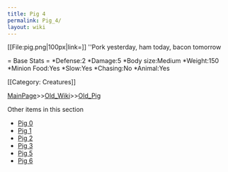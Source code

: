 ```yaml
---
title: Pig 4
permalink: Pig_4/
layout: wiki
---
```

[[File:pig.png|100px|link=]] ''Pork yesterday, ham today, bacon tomorrow

= Base Stats =
*Defense:2
*Damage:5
*Body size:Medium
*Weight:150
*Minion Food:Yes
*Slow:Yes
*Chasing:No
*Animal:Yes

[[Category: Creatures]]

[MainPage](/keeperrl_wiki/ "wikilink")>>[Old_Wiki](/keeperrl_wiki/Old_Wiki "wikilink")>>[Old_Pig](/keeperrl_wiki/Old_Pig "wikilink")

Other items in this section
-    [Pig 0](/keeperrl_wiki/Pig_0 "wikilink")
-    [Pig 1](/keeperrl_wiki/Pig_1 "wikilink")
-    [Pig 2](/keeperrl_wiki/Pig_2 "wikilink")
-    [Pig 3](/keeperrl_wiki/Pig_3 "wikilink")
-    [Pig 5](/keeperrl_wiki/Pig_5 "wikilink")
-    [Pig 6](/keeperrl_wiki/Pig_6 "wikilink")

